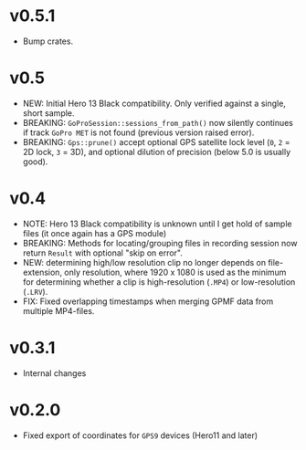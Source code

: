 # v0.5.1
- Bump crates.

# v0.5
- NEW: Initial Hero 13 Black compatibility. Only verified against a single, short sample.
- BREAKING: `GoProSession::sessions_from_path()` now silently continues if track `GoPro MET` is not found (previous version raised error).
- BREAKING: `Gps::prune()` accept optional GPS satellite lock level (`0`, `2` = 2D lock, `3` = 3D), and optional dilution of precision (below 5.0 is usually good).

# v0.4
- NOTE: Hero 13 Black compatibility is unknown until I get hold of sample files (it once again has a GPS module)
- BREAKING: Methods for locating/grouping files in recording session now return `Result` with optional "skip on error".
- NEW: determining high/low resolution clip no longer depends on file-extension, only resolution, where 1920 x 1080 is used as the minimum for determining whether a clip is high-resolution (`.MP4`) or low-resolution (`.LRV`).
- FIX: Fixed overlapping timestamps when merging GPMF data from multiple MP4-files.

# v0.3.1
- Internal changes

# v0.2.0
- Fixed export of coordinates for `GPS9` devices (Hero11 and later)
